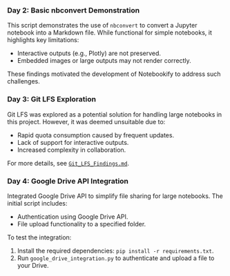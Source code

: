 ### Day 2: Basic nbconvert Demonstration

This script demonstrates the use of `nbconvert` to convert a Jupyter notebook into a Markdown file. While functional for simple notebooks, it highlights key limitations:

- Interactive outputs (e.g., Plotly) are not preserved.
- Embedded images or large outputs may not render correctly.

These findings motivated the development of Notebookify to address such challenges.

### Day 3: Git LFS Exploration

Git LFS was explored as a potential solution for handling large notebooks in this project. However, it was deemed unsuitable due to:

- Rapid quota consumption caused by frequent updates.
- Lack of support for interactive outputs.
- Increased complexity in collaboration.

For more details, see [`Git_LFS_Findings.md`](Git_LFS_Findings.md).

### Day 4: Google Drive API Integration

Integrated Google Drive API to simplify file sharing for large notebooks. The initial script includes:

- Authentication using Google Drive API.
- File upload functionality to a specified folder.

To test the integration:

1. Install the required dependencies: `pip install -r requirements.txt`.
2. Run `google_drive_integration.py` to authenticate and upload a file to your Drive.
